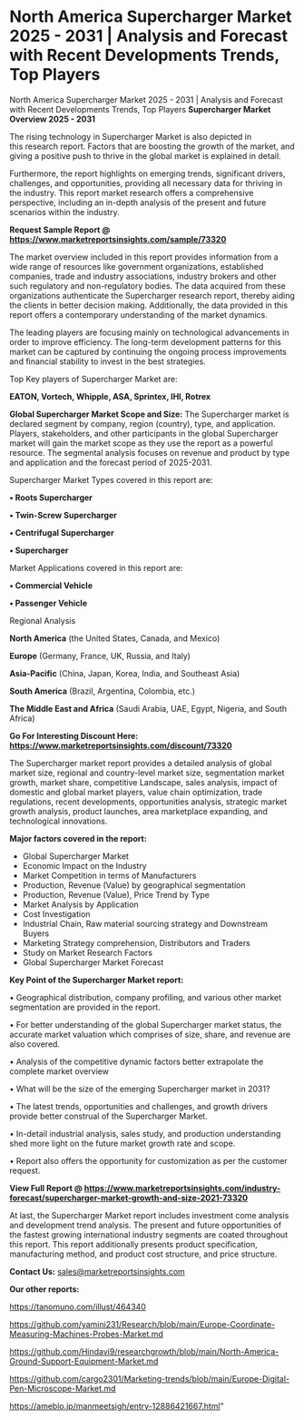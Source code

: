 # North America Supercharger Market 2025 - 2031 | Analysis and Forecast with Recent Developments Trends, Top Players
North America Supercharger Market 2025 - 2031 | Analysis and Forecast with Recent Developments Trends, Top Players
<Strong> Supercharger Market Overview 2025 - 2031</strong>

The rising technology in Supercharger Market is also depicted in this research report. Factors that are boosting the growth of the market, and giving a positive push to thrive in the global market is explained in detail.

Furthermore, the report highlights on emerging trends, significant drivers, challenges, and opportunities, providing all necessary data for thriving in the industry. This report market research offers a comprehensive perspective, including an in-depth analysis of the present and future scenarios within the industry.

<strong>Request Sample Report @ <a href=https://www.marketreportsinsights.com/sample/73320>https://www.marketreportsinsights.com/sample/73320</a></strong>

The market overview included in this report provides information from a wide range of resources like government organizations, established companies, trade and industry associations, industry brokers and other such regulatory and non-regulatory bodies. The data acquired from these organizations authenticate the Supercharger research report, thereby aiding the clients in better decision making. Additionally, the data provided in this report offers a contemporary understanding of the market dynamics.

The leading players are focusing mainly on technological advancements in order to improve efficiency. The long-term development patterns for this market can be captured by continuing the ongoing process improvements and financial stability to invest in the best strategies.

Top Key players of Supercharger Market are:

<strong>EATON, Vortech, Whipple, ASA, Sprintex, IHI, Rotrex</strong>

<strong><b>Global Supercharger Market Scope and Size:</b></strong>
The Supercharger market is declared segment by company, region (country), type, and application. Players, stakeholders, and other participants in the global Supercharger market will gain the market scope as they use the report as a powerful resource. The segmental analysis focuses on revenue and product by type and application and the forecast period of 2025-2031.

Supercharger Market Types covered in this report are:

<strong>• Roots Supercharger

• Twin-Screw Supercharger

• Centrifugal Supercharger

• Supercharger</strong>

Market Applications covered in this report are:

<strong>• Commercial Vehicle

• Passenger Vehicle</strong> 

Regional Analysis

<strong>North America</strong> (the United States, Canada, and Mexico)

<strong>Europe</strong> (Germany, France, UK, Russia, and Italy)

<strong>Asia-Pacific</strong> (China, Japan, Korea, India, and Southeast Asia)

<strong>South America</strong> (Brazil, Argentina, Colombia, etc.)

<strong>The Middle East and Africa</strong> (Saudi Arabia, UAE, Egypt, Nigeria, and South Africa)

<strong>Go For Interesting Discount Here: <a href=https://www.marketreportsinsights.com/discount/73320>https://www.marketreportsinsights.com/discount/73320</a></strong>

The Supercharger market report provides a detailed analysis of global market size, regional and country-level market size, segmentation market growth, market share, competitive Landscape, sales analysis, impact of domestic and global market players, value chain optimization, trade regulations, recent developments, opportunities analysis, strategic market growth analysis, product launches, area marketplace expanding, and technological innovations.

<strong><b>Major factors covered in the report:</b></strong>
<ul>
  <li>Global Supercharger Market </li>
  <li>Economic Impact on the Industry</li>
  <li>Market Competition in terms of Manufacturers</li>
  <li>Production, Revenue (Value) by geographical segmentation</li>
  <li>Production, Revenue (Value), Price Trend by Type</li>
  <li>Market Analysis by Application</li>
  <li>Cost Investigation</li>
  <li>Industrial Chain, Raw material sourcing strategy and Downstream Buyers</li>
  <li>Marketing Strategy comprehension, Distributors and Traders</li>
  <li>Study on Market Research Factors</li>
  <li>Global Supercharger Market Forecast</li>
</ul>

<strong><b>Key Point of the Supercharger Market report:</b></strong>

• Geographical distribution, company profiling, and various other market segmentation are provided in the report.

• For better understanding of the global Supercharger market status, the accurate market valuation which comprises of size, share, and revenue are also covered.

• Analysis of the competitive dynamic factors better extrapolate the complete market overview

• What will be the size of the emerging Supercharger market in 2031?

• The latest trends, opportunities and challenges, and growth drivers provide better construal of the Supercharger Market.

• In-detail industrial analysis, sales study, and production understanding shed more light on the future market growth rate and scope.

• Report also offers the opportunity for customization as per the customer request.

<strong><b>View Full Report @ <a href=https://www.marketreportsinsights.com/industry-forecast/supercharger-market-growth-and-size-2021-73320>https://www.marketreportsinsights.com/industry-forecast/supercharger-market-growth-and-size-2021-73320</a></b></strong>


At last, the Supercharger Market report includes investment come analysis and development trend analysis. The present and future opportunities of the fastest growing international industry segments are coated throughout this report. This report additionally presents product specification, manufacturing method, and product cost structure, and price structure.

<strong>Contact Us:</strong>
sales@marketreportsinsights.com

<strong>Our other reports:</strong>

<a href=https://tanomuno.com/illust/464340>https://tanomuno.com/illust/464340</a>

<a href=https://github.com/yamini231/Research/blob/main/Europe-Coordinate-Measuring-Machines-Probes-Market.md>https://github.com/yamini231/Research/blob/main/Europe-Coordinate-Measuring-Machines-Probes-Market.md</a>

<a href=https://github.com/Hindavi9/researchgrowth/blob/main/North-America-Ground-Support-Equipment-Market.md>https://github.com/Hindavi9/researchgrowth/blob/main/North-America-Ground-Support-Equipment-Market.md</a>

<a href=https://github.com/cargo2301/Marketing-trends/blob/main/Europe-Digital-Pen-Microscope-Market.md>https://github.com/cargo2301/Marketing-trends/blob/main/Europe-Digital-Pen-Microscope-Market.md</a>

<a href=https://ameblo.jp/manmeetsigh/entry-12886421667.html>https://ameblo.jp/manmeetsigh/entry-12886421667.html</a>"
